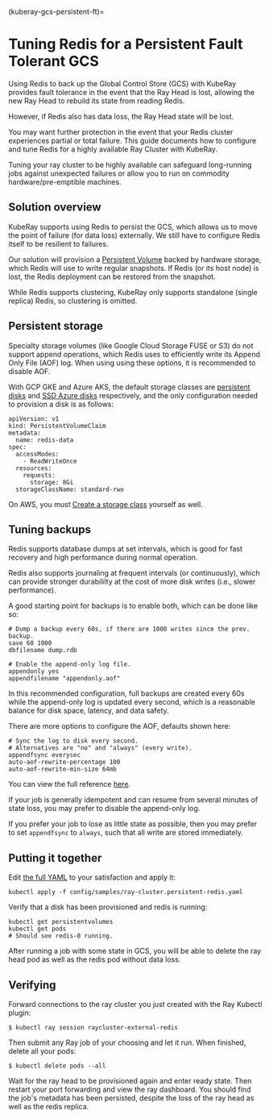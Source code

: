 (kuberay-gcs-persistent-ft)=
# Tuning Redis for a Persistent Fault Tolerant GCS

Using Redis to back up the Global Control Store (GCS) with KubeRay provides
fault tolerance in the event that the Ray Head is lost, allowing the new Ray
Head to rebuild its state from reading Redis.

However, if Redis also has data loss, the Ray Head state will be lost.

You may want further protection in the event that your Redis cluster experiences
partial or total failure. This guide documents how to configure and tune Redis
for a highly available Ray Cluster with KubeRay.

Tuning your ray cluster to be highly available can safeguard long-running jobs
against unexpected failures or allow you to run on commodity
hardware/pre-emptible machines.

## Solution overview

KubeRay supports using Redis to persist the GCS, which allows us to move the
point of failure (for data loss) externally. We still have to configure Redis
itself to be resilient to failures.

Our solution will provision a [Persistent
Volume](https://kubernetes.io/docs/concepts/storage/persistent-volumes/) backed
by hardware storage, which Redis will use to write regular snapshots. If Redis
(or its host node) is lost, the Redis deployment can be restored from the
snapshot.

While Redis supports clustering, KubeRay only supports standalone (single
replica) Redis, so clustering is omitted.

## Persistent storage

Specialty storage volumes (like Google Cloud Storage FUSE or S3) do not support
append operations, which Redis uses to efficiently write its Append Only File
(AOF) log. When using using these options, it is recommended to disable AOF.

With GCP GKE and Azure AKS, the default storage classes are [persistent
disks](https://cloud.google.com/kubernetes-engine/docs/concepts/persistent-volumes)
and [SSD Azure
disks](https://learn.microsoft.com/en-us/azure/aks/azure-csi-disk-storage-provision)
respectively, and the only configuration needed to provision a disk is as
follows:

```
apiVersion: v1
kind: PersistentVolumeClaim
metadata:
  name: redis-data
spec:
  accessModes:
    - ReadWriteOnce
  resources:
    requests:
      storage: 8Gi
  storageClassName: standard-rwo
```

On AWS, you must [Create a storage
class](https://docs.aws.amazon.com/eks/latest/userguide/create-storage-class.html)
yourself as well.

## Tuning backups

Redis supports database dumps at set intervals, which is good for fast recovery
and high performance during normal operation.

Redis also supports journaling at frequent intervals (or continuously), which
can provide stronger durabililty at the cost of more disk writes (i.e., slower
performance).

A good starting point for backups is to enable both, which can be done like so:

```
# Dump a backup every 60s, if there are 1000 writes since the prev. backup.
save 60 1000
dbfilename dump.rdb

# Enable the append-only log file.
appendonly yes
appendfilename "appendonly.aof"

```

In this recommended configuration, full backups are created every 60s while the
append-only log is updated every second, which is a reasonable balance for disk
space, latency, and data safety.

There are more options to configure the AOF, defaults shown here:

```
# Sync the log to disk every second.
# Alternatives are "no" and "always" (every write).
appendfsync everysec
auto-aof-rewrite-percentage 100
auto-aof-rewrite-min-size 64mb
```

You can view the full reference
[here](https://raw.githubusercontent.com/redis/redis/refs/tags/7.4.0/redis.conf).


If your job is generally idempotent and can resume from several minutes of state
loss, you may prefer to disable the append-only log.

If you prefer your job to lose as little state as possible, then you may prefer
to set `appendfsync` to `always`, such that all write are stored immediately.

## Putting it together

Edit [the full
YAML](https://github.com/ray-project/kuberay/blob/master/config/samples/ray-cluster.persistent-redis.yaml)
to your satisfaction and apply it:

```
kubectl apply -f config/samples/ray-cluster.persistent-redis.yaml
```

Verify that a disk has been provisioned and redis is running:

```
kubectl get persistentvolumes
kubectl get pods
# Should see redis-0 running.
```

After running a job with some state in GCS, you will be able to delete the ray
head pod as well as the redis pod without data loss.

## Verifying

Forward connections to the ray cluster you just created with the Ray Kubectl
plugin:

```
$ kubectl ray session raycluster-external-redis
```

Then submit any Ray job of your choosing and let it run. When finished, delete
all your pods:

```
$ kubectl delete pods --all
```

Wait for the ray head to be provisioned again and enter ready state. Then
restart your port forwarding and view the ray dashboard. You should find the
job's metadata has been persisted, despite the loss of the ray head as well as
the redis replica.
